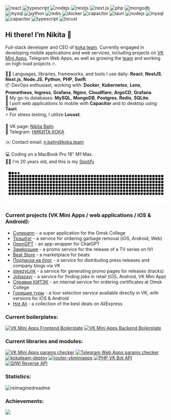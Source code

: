 ![react](https://img.shields.io/badge/-React-blueviolet)
![typescript](https://img.shields.io/badge/-TypeScript-red)
![nodejs](https://img.shields.io/badge/-NodeJS-informational)
![nestjs](https://img.shields.io/badge/-NestJS-green)
![next.js](https://img.shields.io/badge/-Next.js-informational)
![php](https://img.shields.io/badge/-PHP-red)
![mongodb](https://img.shields.io/badge/-MongoDB-blueviolet)
![mysql](https://img.shields.io/badge/-MySQL-success)
![python](https://img.shields.io/badge/-Python-yellow)
![redis](https://img.shields.io/badge/-Redis-orange)
![docker](https://img.shields.io/badge/-Docker-informational)
![capacitor](https://img.shields.io/badge/-Capacitor-blueviolet)
![tauri](https://img.shields.io/badge/-Tauri-red)
![nodejs](https://img.shields.io/badge/-Swift-informational)
![mysql](https://img.shields.io/badge/-Kubernetes-success)
![capacitor](https://img.shields.io/badge/-Nginx-blueviolet)
![typescript](https://img.shields.io/badge/-Cloudflare-red)
![locust](https://img.shields.io/badge/-Locust-informational)

## Hi there! I’m Nikita 👋
Full-stack developer and CEO of [koka team](https://vk.com/kokateam). Currently engaged in developing mobile applications and web services, including projects on [VK Mini Apps](https://vk.com/services), Telegram Web Apps, as well as growing the [team](https://vk.com/kokateam) and working on high-load projects 🔥.  

🧑‍💻 Languages, libraries, frameworks, and tools I use daily: **React**, **NestJS**, **Next.js**, **Node.JS**, **Python**, **PHP**, **Swift**.  
📦 DevOps enthusiast, working with: **Docker**, **Kubernetes**, **Lens**, **Prometheus**, **Ingress**, **Grafana**, **Nginx**, **Cloudflare**, **ArgoCD**, **Grafana**.  
🔧 My go-to databases: **MySQL**, **MongoDB**, **Postgres**, **Redis**, **SQLite**.  
📱 I port web applications to mobile with **Capacitor** and to desktop using **Tauri**.  
⚡ For stress testing, I utilize **Locust**.

👋 VK page: [Nikita Balin](https://vk.com/this.state.developer)  
💬 Telegram: [НИКИТА КОКА](https://t.me/lukasandreano)  

✉️ Contact email: [n.balin@koka.team](mailto:n.balin@koka.team)

💻 Coding on a MacBook Pro 16" M1 Max.    
💁‍♂️ I'm 20 years old, and this is my [Spotify](https://open.spotify.com/user/31w5c2xgrwhcwi7fuc3r3fczhlqm?si=496508d5db224dd8)

![Snake animation](https://github.com/lukasandreano/lukasandreano/blob/output/github-snake.svg)

### Current projects (VK Mini Apps / web applications / iOS & Android):
* [Суперапп](https://supapp.ru) - a super application for the Omsk College  
* [Трэшбэг](https://trash-bag.ru/) - a service for ordering garbage removal (iOS, Android, Web)  
* [OpenGPT](https://vk.com/opengpt_app) - an app-wrapper for ChatGPT  
* [Замёрзшие](https://vk.com/app51485574) - a promo service for the release of a TV series on IVI
* [Beat Store](https://vk.com/beatstores) - a marketplace for beats
* [Подписка на блог](https://vk.com/app8154914) - a service for distributing press releases and company blogs via VK
* [steezyLink](https://vk.com/app8173597) - a service for generating promo pages for releases (tracks)
* [Jobazavr](https://jobazavr.ru/) - a service for finding jobs in retail (iOS, Android, VK Mini App)
* [Справки КИТЭК](https://certificates.omsktec.ru) - an internal service for ordering certificates at Omsk College
* [Горящие туры](https://vk.com/toursapp) - a tour selection service available directly in VK, with versions for iOS & Android
* [Hot Ali](https://vk.com/app8154948) - a collection of the best deals on AliExpress

### Current boilerplates:
[![VK Mini Apps Frontend Boilerplate](https://github-readme-stats-reyzitwos-projects.vercel.app/api/pin/?username=lukasandreano&repo=vkma-boilerplate)](https://github.com/lukasandreano/vkma-boilerplate)
[![VK Mini Apps Backend Boilerplate](https://github-readme-stats-reyzitwos-projects.vercel.app/api/pin/?username=lukasandreano&repo=vkma-backend-boilerplate)](https://github.com/lukasandreano/vkma-backend-boilerplate)

### Current libraries and modules:
[![VK Mini Apps params checker](https://github-readme-stats-reyzitwos-projects.vercel.app/api/pin/?username=lukasandreano&repo=vkminiapps-params-checker)](https://github.com/lukasandreano/vkminiapps-params-checker)
[![Telegram Web Apps params checker](https://github-readme-stats-reyzitwos-projects.vercel.app/api/pin/?username=lukasandreano&repo=tgwa-params-checker)](https://github.com/lukasandreano/tgwa-params-checker)
[![kokateam-deploy](https://github-readme-stats-reyzitwos-projects.vercel.app/api/pin/?username=lukasandreano&repo=kokateam-deploy)](https://github.com/lukasandreano/kokateam-deploy)
[![router-vkminiapps](https://github-readme-stats-reyzitwos-projects.vercel.app/api/pin/?username=kokateam&repo=router-vkminiapps)](https://github.com/kokateam/router-vkminiapps)
[![PHP VK Bot API](https://github-readme-stats-reyzitwos-projects.vercel.app/api/pin/?username=lukasandreano&repo=VKBotAPI)](https://github.com/lukasandreano/VKBotAPI)
[![QIWI Reverse API](https://github-readme-stats-reyzitwos-projects.vercel.app/api/pin/?username=lukasandreano&repo=qiwi-reverse-api)](https://github.com/lukasandreano/qiwi-reverse-api)
  
### Statistics:
<img src="https://reimaginedreadme-lilac.vercel.app/api/embed/lukasandreano?panels=userstatistics,toprepositories,toplanguages,commitgraph" alt="reimaginedreadme" />

### Achievements:
![](https://github-profile-trophy.vercel.app/?username=lukasandreano&theme=radical&no-frame=false&no-bg=true&margin-w=4)
